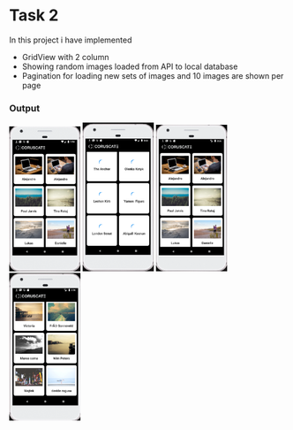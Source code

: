 # Task 2

In this project i have implemented
- GridView with 2 column
- Showing random images loaded from API to local database
- Pagination for loading new sets of images and 10 images are shown per page

### Output

<img src="https://github.com/Snehal-Singh174/coruscate_task/blob/master/output/img1.png" width="129px">  <img src="https://github.com/Snehal-Singh174/coruscate_task/blob/master/output/img2.png" width="129px">  <img src="https://github.com/Snehal-Singh174/coruscate_task/blob/master/output/img3.png" width="129px">   <img src="https://github.com/Snehal-Singh174/coruscate_task/blob/master/output/img4.png" width="129px">
